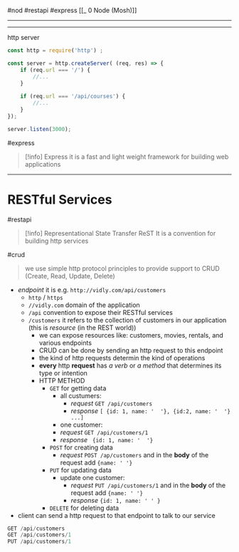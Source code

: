 #nod #restapi  #express 
[[_ 0 Node (Mosh)]]

---








---
http server
```js
const http = require('http') ;

const server = http.createServer( (req, res) => {
	if (req.url === '/') {
	    //...
	}
	
	if (req.url === '/api/courses') {
		//...
	}
});

server.listen(3000);

```


#express
>[!info]  Express
>it is a fast and light weight framework for building web applications
 


----
# RESTful Services
#restapi 

>[!info] Representational State Transfer ReST
> It is a convention for building http services

#crud
> we use simple http protocol principles to provide support to CRUD (Create, Read, Update, Delete)

- *endpoint* it is e.g. `http://vidly.com/api/customers`
	- `http` / `https`
	- `//vidly.com` domain of the application
	- `/api` convention to expose their RESTful services
	- `/customers` it refers to the collection of customers in our application (this is *resource* (in the REST world)) 
		- we can expose resources like: customers, movies, rentals, and various endpoints
		- CRUD  can be done by sending an http request to this endpoint
		- the kind of http requests determin the kind of operations
		- **every** http **request** has *a verb* or *a method* that determines its type or intention
		- HTTP METHOD 
			- `GET` for getting data
				- all custumers:
					- *request*  `GET /api/customers` 
					- *response* `[ {id: 1, name: '  '}, {id:2, name: '  '} ...]` 
				- one customer:
				- *request*  `GET /api/customers/1` 
				- *response* ` {id: 1, name: '  '}` 
			- `POST` for creating data
				- *request* `POST /ap/customers`  and in the **body** of the request add `{name: ' '} `
			- `PUT` for updating data
				- update one customer:
					- *request*  `PUT /api/customers/1` and in the **body** of the request add `{name: ' '} `
					- *response* `{id: 1, name: ' ' }`
			- `DELETE` for deleting data
- client can send a http request to that endpoint to talk to our service

```js
GET /api/customers
GET /api/customers/1
PUT /api/customers/1



```






